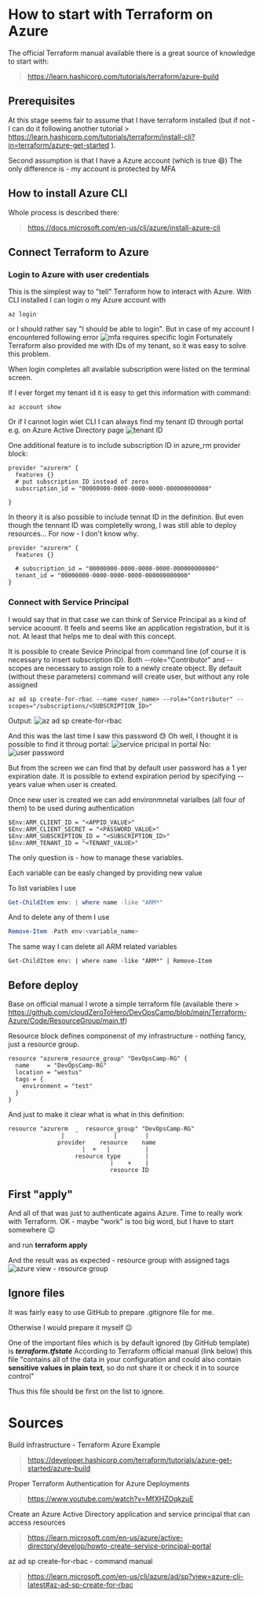 # How to start with Terraform on Azure 

The official Terraform manual available there is a great source of knowledge to start with:
> https://learn.hashicorp.com/tutorials/terraform/azure-build


## Prerequisites 

At this stage seems fair to assume that I have terraform installed (but if not - I can do it following another tutorial > https://learn.hashicorp.com/tutorials/terraform/install-cli?in=terraform/azure-get-started ).

Second assumption is that I have a Azure account (which is true :smile:)
The only difference is - my account is protected by MFA 


## How to install Azure CLI

Whole process is described there:
> https://docs.microsoft.com/en-us/cli/azure/install-azure-cli

## Connect Terraform to Azure

 ### Login to Azure with user credentials

 This is the simplest way to "tell" Terraform how to interact with Azure. With CLI installed I can login o my Azure account with 
```
az login
```
or I should rather say "I should be able to login". But in case of my account I encountered following error
![mfa requires specific login](./images/01-mfa-problem.jpg)
Fortunately Terraform also provided me with IDs of my tenant, so it was easy to solve this problem.

When login completes all available subscription were listed on the terminal screen. 

If I ever forget my tenant id it is easy to get this information with command:
```
az account show
``` 
Or if I cannot login wiet CLI I can always find my tenant ID through portal e.g. on Azure Active Directory page
![tenant ID](./images/01-tenant-id.jpg)

One additional feature is to include subscription ID in azure_rm provider block:
``` 
provider "azurerm" {
  features {}
  # put subscription ID instead of zeros
  subscription_id = "00000000-0000-0000-0000-000000000000"

}

```
In theory it is also possible to include tennat ID in the definition. But even though the tennant ID was completelly wrong, I was still able to deploy resources... For now - I don't know why.
```
provider "azurerm" {
  features {}
  
  # subscription_id = "00000000-0000-0000-0000-000000000000"
  tenant_id = "00000000-0000-0000-0000-000000000000"
}
```

### Connect with Service Principal

I would say that in that case we can think of Service Principal as a kind of service acoount. It feels and seems like an application registration, but it is not. At least that helps me to deal with this concept.


It is possible to create Sevice Principal from command line (of course it is necessary to insert subscription ID). Both --role="Contributor" and --scopes are necessary to assign role to a newly create object. 
By default (without these parameters) command will create user, but without any role assigned
```
az ad sp create-for-rbac --name <user_name> --role="Contributor" --scopes="/subscriptions/<SUBSCRIPTION_ID>"
```

Output:
![az ad sp create-for-rbac](./images/01-az-ad-sp-created.jpg)

And this was the last time I saw this password :sweat:
Oh well, I thought it is possible to find it throug portal:
![service pricipal in portal](./images/01-tesuser1-portal.jpg)
No:
![user password](./images/01-testuser1-password.jpg)

But from the screen we can find that by default user password has a 1 yer expiration date. It is possible to extend expiration period by specifying --years value when user is created.


Once new user is created we can add environmnetal varialbes (all four of them) to be used during authentication
```
$Env:ARM_CLIENT_ID = "<APPID_VALUE>"
$Env:ARM_CLIENT_SECRET = "<PASSWORD_VALUE>"
$Env:ARM_SUBSCRIPTION_ID = "<SUBSCRIPTION_ID>"
$Env:ARM_TENANT_ID = "<TENANT_VALUE>"
```

The only question is - how to manage these variables.

Each variable can be easly changed by providing new value

To list variables I use
``` powershell
Get-ChildItem env: | where name -like "ARM*"
```

And to delete any of them I use
``` powershell
Remove-Item -Path env:<variable_name>
```

The same way I can delete all ARM related variables
``` powerhsell
Get-ChildItem env: | where name -like "ARM*" | Remove-Item
```


## Before deploy
Base on official manual I wrote a simple terraform file (available there > https://github.com/cloudZeroToHero/DevOpsCamp/blob/main/Terraform-Azure/Code/ResourceGroup/main.tf)

Resource block defines componenst of my infrastructure - nothing fancy, just a resource group.
``` hcl
resource "azurerm_resource_group" "DevOpsCamp-RG" {
  name     = "DevOpsCamp-RG"
  location = "westus"
  tags = {
    environment = "test"
  }
}
```

And just to make it clear what is what in this definition:
```
resource "azurerm  _  resource_group" "DevOpsCamp-RG"
               |              |        |
              provider    resource    name
                     |  +   |          |
                   resource type       |
                             |    +    |
                             resource ID

```



## First "apply"

And all of that was just to authenticate agains Azure. Time to really work with Terraform. OK - maybe "work" is too big word, but I have to start somewhere :wink:

 and run **terraform apply**

And the result was as expected - resource group with assigned tags 
![azure view - resource group](./images/01-rg-created.jpg)

## Ignore files

It was fairly easy to use GitHub to prepare .gitignore file for me.

Otherwise I would prepare it myself :wink:

One of the important files which is by default ignored (by GitHub template) is ***terraform.tfstate***
According to Terraform official manual (link below) this file "contains all of the data in your configuration and could also contain **sensitive values in plain text**, so do not share it or check it in to source control"

Thus this file should be first on the list to ignore.

# Sources
Build Infrastructure - Terraform Azure Example
> https://developer.hashicorp.com/terraform/tutorials/azure-get-started/azure-build


Proper Terraform Authentication for Azure Deployments
> https://www.youtube.com/watch?v=MfXHZOqkzuE

Create an Azure Active Directory application and service principal that can access resources
> https://learn.microsoft.com/en-us/azure/active-directory/develop/howto-create-service-principal-portal

az ad sp create-for-rbac - command manual
> https://learn.microsoft.com/en-us/cli/azure/ad/sp?view=azure-cli-latest#az-ad-sp-create-for-rbac